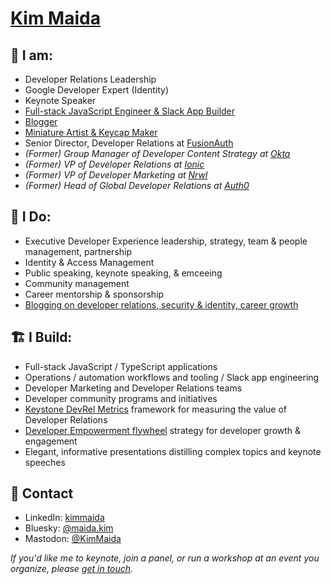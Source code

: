 # [Kim Maida](https://maida.kim)

## 📇 I am:

* Developer Relations Leadership
* Google Developer Expert (Identity)
* Keynote Speaker
* [Full-stack JavaScript Engineer & Slack App Builder](https://github.com/kmaida)
* [Blogger](https://maida.kim)
* [Miniature Artist & Keycap Maker](https://mihi-mini.studio)
* Senior Director, Developer Relations at [FusionAuth](https://fusionauth.io)
* _(Former) Group Manager of Developer Content Strategy at [Okta](https://okta.com)_
* _(Former) VP of Developer Relations at [Ionic](https://ionic.io)_
* _(Former) VP of Developer Marketing at [Nrwl](https://nrwl.io)_
* _(Former) Head of Global Developer Relations at [Auth0](https://auth0.com)_

## 💼 I Do:

* Executive Developer Experience leadership, strategy, team & people management, partnership
* Identity & Access Management
* Public speaking, keynote speaking, & emceeing
* Community management
* Career mentorship & sponsorship
* [Blogging on developer relations, security & identity, career growth](https://maida.kim)

## 🏗 I Build:

* Full-stack JavaScript / TypeScript applications
* Operations / automation workflows and tooling / Slack app engineering
* Developer Marketing and Developer Relations teams
* Developer community programs and initiatives
* [Keystone DevRel Metrics](https://maida.kim/how-to-measure-the-value-of-developer-relations/) framework for measuring the value of Developer Relations
* [Developer Empowerment flywheel](https://maida.kim/2022/10/how-to-drive-developer-growth-and-engagement/) strategy for developer growth & engagement
* Elegant, informative presentations distilling complex topics and keynote speeches

## 📨 Contact

* LinkedIn: [kimmaida](https://linkedin.com/in/kimmaida)
* Bluesky: [@maida.kim](https://bsky.app/profile/maida.kim)
* Mastodon: [@KimMaida](https://hachyderm.io/@KimMaida)

_If you'd like me to keynote, join a panel, or run a workshop at an event you organize, please [get in touch](https://maida.kim/bio/)._
